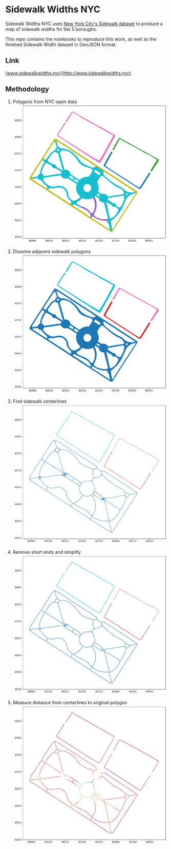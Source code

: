 # Sidewalk Widths NYC

Sidewalk Widths NYC uses [New York City's Sidewalk dataset](https://data.cityofnewyork.us/City-Government/Sidewalk/vfx9-tbb6) to produce a map of sidewalk widths for the 5 boroughs.

This repo contains the notebooks to reproduce this work, as well as the finished Sidewalk Width dataset in GeoJSON format.

## Link
[www.sidewalkwidths.nyc](http://www.sidewalkwidths.nyc)

## Methodology

1) Polygons from NYC open data
![Sidewalk Polygons](assets/sidewalk_polygons.png)

1) Dissolve adjacent sidewalk polygons
![Sidewalk Polygons Dissolved](assets/sidewalk_polygons_dissolved.png)

2) Find sidewalk centerlines
![Centerlines](assets/centerline.png)

3) Remove short ends and simplify
![Centerlines Simplified](assets/centerline_simplified.png)

4) Measure distance from centerlines to original polygon
![Centerlines Widths](assets/centerline_widths.png)
